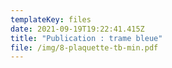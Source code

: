 ```yaml
---
templateKey: files
date: 2021-09-19T19:22:41.415Z
title: "Publication : trame bleue"
file: /img/8-plaquette-tb-min.pdf
---
```


